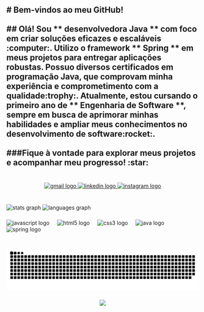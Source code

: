 <h2 align="left"># Bem-vindos ao meu GitHub!<br><br>## Olá! Sou ** desenvolvedora Java ** com foco em criar soluções eficazes e escaláveis :computer:. Utilizo o framework ** Spring ** em meus projetos para entregar aplicações robustas. Possuo diversos certificados em programação Java, que comprovam minha experiência e comprometimento com a qualidade:trophy:. Atualmente, estou cursando o primeiro ano de ** Engenharia de Software **, sempre em busca de aprimorar minhas habilidades e ampliar meus conhecimentos no desenvolvimento de software:rocket:.<br><br>
###Fique à vontade para explorar meus projetos e acompanhar meu progresso! :star:</h2>

###

<br clear="both">

<div align="center">
  <a href="Geisaahfreitas@gmail.com" target="_blank">
    <img src="https://raw.githubusercontent.com/maurodesouza/profile-readme-generator/master/src/assets/icons/social/gmail/default.svg" width="47" height="35" alt="gmail logo"  />
  </a>
  <a href="/www.linkedin.com/in/dev-geisa/" target="_blank">
    <img src="https://raw.githubusercontent.com/maurodesouza/profile-readme-generator/master/src/assets/icons/social/linkedin/default.svg" width="47" height="35" alt="linkedin logo"  />
  </a>
  <a href="@GEISAAHFREITAS" target="_blank">
    <img src="https://raw.githubusercontent.com/maurodesouza/profile-readme-generator/master/src/assets/icons/social/instagram/default.svg" width="47" height="35" alt="instagram logo"  />
  </a>
</div>

###

<br clear="both">

<div align="left">
  <img src="https://github-readme-stats.vercel.app/api?username=Geisaah&hide_title=false&hide_rank=false&show_icons=true&include_all_commits=true&count_private=true&disable_animations=false&theme=dracula&locale=en&hide_border=false" height="150" alt="stats graph"  />
  <img src="https://github-readme-stats.vercel.app/api/top-langs?username=Geisaah&locale=en&hide_title=false&layout=compact&card_width=320&langs_count=5&theme=highcontrast&hide_border=true" height="150" alt="languages graph"  />
</div>

###

<div align="left">
  <img src="https://cdn.jsdelivr.net/gh/devicons/devicon/icons/javascript/javascript-original.svg" height="30" alt="javascript logo"  />
  <img width="12" />
  <img src="https://cdn.jsdelivr.net/gh/devicons/devicon/icons/html5/html5-original.svg" height="30" alt="html5 logo"  />
  <img width="12" />
  <img src="https://cdn.jsdelivr.net/gh/devicons/devicon/icons/css3/css3-original.svg" height="30" alt="css3 logo"  />
  <img width="12" />
  <img src="https://cdn.jsdelivr.net/gh/devicons/devicon/icons/java/java-original.svg" height="30" alt="java logo"  />
  <img width="12" />
  <img src="https://cdn.jsdelivr.net/gh/devicons/devicon/icons/spring/spring-original.svg" height="30" alt="spring logo"  />
</div>

###

<br clear="both">

<img src="https://raw.githubusercontent.com/Geisaah/Geisaah/output/snake.svg" alt="Snake animation" />

###

<div align="center">
  <img src="https://profile-counter.glitch.me/Geisaah/count.svg?"  />
</div>

###
